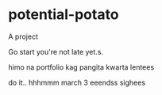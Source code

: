 # potential-potato
A project

Go start you're not late yet.s.

himo na portfolio kag pangita kwarta lentees

do it..
 hhhmmm march 3 eeendss
 sighees
<!-- I will start today freelancing and VA help meqq

help me help me helpppp

mashed potato
heyy

hello. s.
